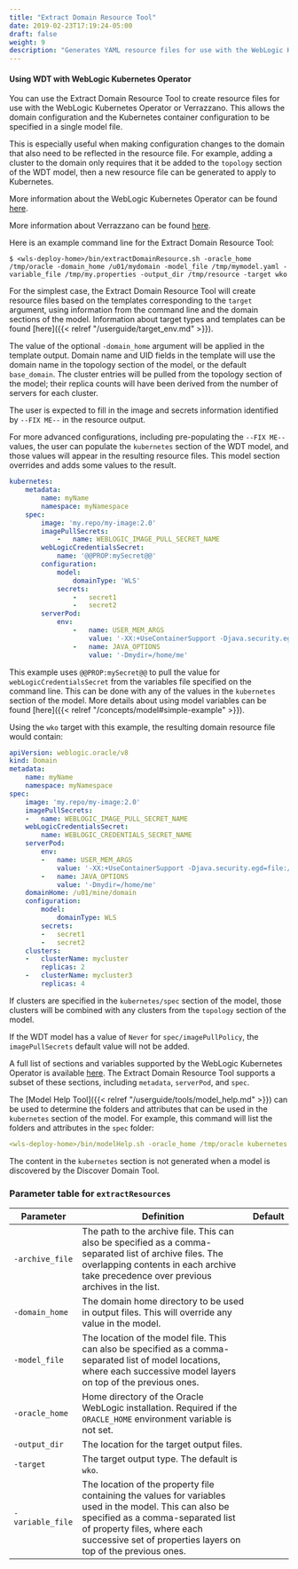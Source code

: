 ```yaml
---
title: "Extract Domain Resource Tool"
date: 2019-02-23T17:19:24-05:00
draft: false
weight: 9
description: "Generates YAML resource files for use with the WebLogic Kubernetes Operator or Verrazzano."
---
```



#### Using WDT with WebLogic Kubernetes Operator

You can use the Extract Domain Resource Tool to create resource files for use with the WebLogic Kubernetes Operator or Verrazzano. This allows the domain configuration and the Kubernetes container configuration to be specified in a single model file.

This is especially useful when making configuration changes to the domain that also need to be reflected in the resource file. For example, adding a cluster to the domain only requires that it be added to the `topology` section of the WDT model, then a new resource file can be generated to apply to Kubernetes.

More information about the WebLogic Kubernetes Operator can be found [here](https://oracle.github.io/weblogic-kubernetes-operator).

More information about Verrazzano can be found [here](https://verrazzano.io/latest/docs/).

Here is an example command line for the Extract Domain Resource Tool:
```
$ <wls-deploy-home>/bin/extractDomainResource.sh -oracle_home /tmp/oracle -domain_home /u01/mydomain -model_file /tmp/mymodel.yaml -variable_file /tmp/my.properties -output_dir /tmp/resource -target wko
```

For the simplest case, the Extract Domain Resource Tool will create resource files based on the templates corresponding to the `target` argument, using information from the command line and the domain sections of the model. Information about target types and templates can be found [here]({{< relref "/userguide/target_env.md" >}}).

The value of the optional `-domain_home` argument will be applied in the template output. Domain name and UID fields in the template will use the domain name in the topology section of the model, or the default `base_domain`. The cluster entries will be pulled from the topology section of the model; their replica counts will have been derived from the number of servers for each cluster.

The user is expected to fill in the image and secrets information identified by `--FIX ME--` in the resource output.

For more advanced configurations, including pre-populating the `--FIX ME--` values, the user can populate the `kubernetes` section of the WDT model, and those values will appear in the resulting resource files. This model section overrides and adds some values to the result.
```yaml
kubernetes:
    metadata:
        name: myName
        namespace: myNamespace
    spec:
        image: 'my.repo/my-image:2.0'
        imagePullSecrets:
            -   name: WEBLOGIC_IMAGE_PULL_SECRET_NAME
        webLogicCredentialsSecret:
            name: '@@PROP:mySecret@@'
        configuration:
            model:
                domainType: 'WLS'
            secrets:
                -   secret1
                -   secret2
        serverPod:
            env:
                -   name: USER_MEM_ARGS
                    value: '-XX:+UseContainerSupport -Djava.security.egd=file:/dev/./urandom'
                -   name: JAVA_OPTIONS
                    value: '-Dmydir=/home/me'
```
This example uses `@@PROP:mySecret@@` to pull the value for `webLogicCredentialsSecret` from the variables file specified on the command line. This can be done with any of the values in the `kubernetes` section of the model. More details about using model variables can be found [here]({{< relref "/concepts/model#simple-example" >}}).

Using the `wko` target with this example, the resulting domain resource file would contain:
```yaml
apiVersion: weblogic.oracle/v8
kind: Domain
metadata:
    name: myName
    namespace: myNamespace
spec:
    image: 'my.repo/my-image:2.0'
    imagePullSecrets:
    -   name: WEBLOGIC_IMAGE_PULL_SECRET_NAME
    webLogicCredentialsSecret:
        name: WEBLOGIC_CREDENTIALS_SECRET_NAME
    serverPod:
        env:
        -   name: USER_MEM_ARGS
            value: '-XX:+UseContainerSupport -Djava.security.egd=file:/dev/./urandom'
        -   name: JAVA_OPTIONS
            value: '-Dmydir=/home/me'
    domainHome: /u01/mine/domain
    configuration:
        model:
            domainType: WLS
        secrets:
        -   secret1
        -   secret2
    clusters:
    -   clusterName: mycluster
        replicas: 2
    -   clusterName: mycluster3
        replicas: 4
```

If clusters are specified in the `kubernetes/spec` section of the model, those clusters will be combined with any clusters from the `topology` section of the model.

If the WDT model has a value of `Never` for `spec/imagePullPolicy`, the `imagePullSecrets` default value will not be added.

A full list of sections and variables supported by the WebLogic Kubernetes Operator is available [here](https://github.com/oracle/weblogic-kubernetes-operator/blob/main/documentation/domains/Domain.md). The Extract Domain Resource Tool supports a subset of these sections, including `metadata`, `serverPod`, and `spec`.

The [Model Help Tool]({{< relref "/userguide/tools/model_help.md" >}}) can be used to determine the folders and attributes that can be used in the `kubernetes` section of the model. For example, this command will list the folders and attributes in the `spec` folder:
```yaml
<wls-deploy-home>/bin/modelHelp.sh -oracle_home /tmp/oracle kubernetes:/spec
```

The content in the `kubernetes` section is not generated when a model is discovered by the Discover Domain Tool.  

### Parameter table for `extractResources`
| Parameter | Definition | Default |
| ---- | ---- | ---- |
| `-archive_file` | The path to the archive file.  This can also be specified as a comma-separated list of archive files.  The overlapping contents in each archive take precedence over previous archives in the list. |    |
| `-domain_home` | The domain home directory to be used in output files. This will override any value in the model. |    |
| `-model_file` | The location of the model file.  This can also be specified as a comma-separated list of model locations, where each successive model layers on top of the previous ones. |    |
| `-oracle_home` | Home directory of the Oracle WebLogic installation. Required if the `ORACLE_HOME` environment variable is not set. |    |
| `-output_dir` | The location for the target output files. |    |
| `-target` | The target output type. The default is `wko`. |    |
| `-variable_file` | The location of the property file containing the values for variables used in the model. This can also be specified as a comma-separated list of property files, where each successive set of properties layers on top of the previous ones. |    |
